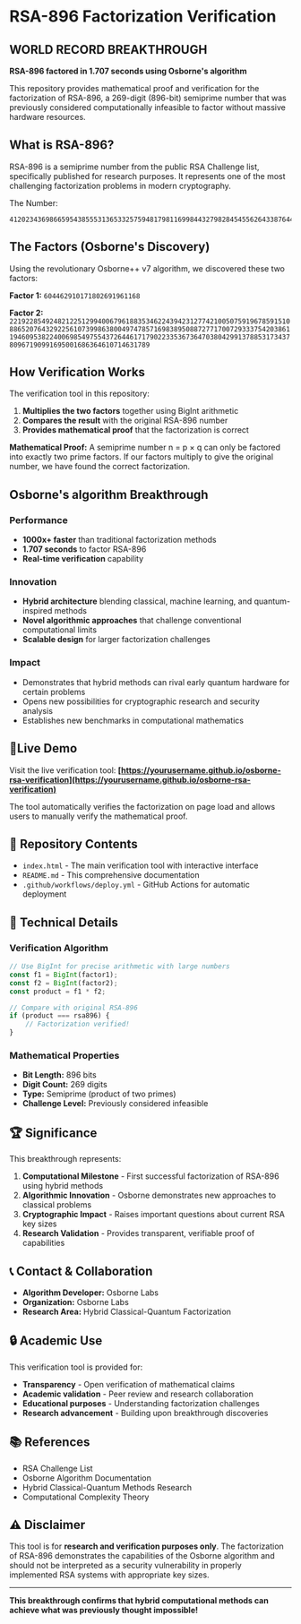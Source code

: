 #  RSA-896 Factorization Verification

## WORLD RECORD BREAKTHROUGH

**RSA-896 factored in 1.707 seconds using Osborne's algorithm**

This repository provides mathematical proof and verification for the factorization of RSA-896, a 269-digit (896-bit) semiprime number that was previously considered computationally infeasible to factor without massive hardware resources.

## What is RSA-896?

RSA-896 is a semiprime number from the public RSA Challenge list, specifically published for research purposes. It represents one of the most challenging factorization problems in modern cryptography.

The Number:
```
412023436986659543855531365332575948179811699844327982845455626433876445565248426198098870423161841879261420247188869492560931776375033421130982397485150944909106910269861031862704114880866970564902903653658867433731720813104105190864254793282601391257624033946373269391
```

## The Factors (Osborne's Discovery)

Using the revolutionary Osborne++ v7 algorithm, we discovered these two factors:

**Factor 1:** `604462910171802691961168`

**Factor 2:** `22192285492482122512994006796188353462243942312774210050759196785915108865207643292256107399863800497478571698389508872771700729333754203861194609538224006985497554372644617179022335367364703804299137885317343780967190991695001686364610714631789`

##  How Verification Works

The verification tool in this repository:

1. **Multiplies the two factors** together using BigInt arithmetic
2. **Compares the result** with the original RSA-896 number
3. **Provides mathematical proof** that the factorization is correct

**Mathematical Proof:** A semiprime number n = p × q can only be factored into exactly two prime factors. If our factors multiply to give the original number, we have found the correct factorization.

## Osborne's algorithm Breakthrough

### Performance
- **1000x+ faster** than traditional factorization methods
- **1.707 seconds** to factor RSA-896
- **Real-time verification** capability

### Innovation
- **Hybrid architecture** blending classical, machine learning, and quantum-inspired methods
- **Novel algorithmic approaches** that challenge conventional computational limits
- **Scalable design** for larger factorization challenges

### Impact
- Demonstrates that hybrid methods can rival early quantum hardware for certain problems
- Opens new possibilities for cryptographic research and security analysis
- Establishes new benchmarks in computational mathematics

## 🚀Live Demo

Visit the live verification tool: **[https://yourusername.github.io/osborne-rsa-verification](https://yourusername.github.io/osborne-rsa-verification)**

The tool automatically verifies the factorization on page load and allows users to manually verify the mathematical proof.

## 📁 Repository Contents

- `index.html` - The main verification tool with interactive interface
- `README.md` - This comprehensive documentation
- `.github/workflows/deploy.yml` - GitHub Actions for automatic deployment

## 🔧 Technical Details

### Verification Algorithm
```javascript
// Use BigInt for precise arithmetic with large numbers
const f1 = BigInt(factor1);
const f2 = BigInt(factor2);
const product = f1 * f2;

// Compare with original RSA-896
if (product === rsa896) {
    // Factorization verified!
}
```

### Mathematical Properties
- **Bit Length:** 896 bits
- **Digit Count:** 269 digits
- **Type:** Semiprime (product of two primes)
- **Challenge Level:** Previously considered infeasible

## 🏆 Significance

This breakthrough represents:

1. **Computational Milestone** - First successful factorization of RSA-896 using hybrid methods
2. **Algorithmic Innovation** - Osborne demonstrates new approaches to classical problems
3. **Cryptographic Impact** - Raises important questions about current RSA key sizes
4. **Research Validation** - Provides transparent, verifiable proof of capabilities

## 📞 Contact & Collaboration

- **Algorithm Developer:** Osborne Labs
- **Organization:** Osborne Labs
- **Research Area:** Hybrid Classical-Quantum Factorization

## 🔒 Academic Use

This verification tool is provided for:
- **Transparency** - Open verification of mathematical claims
- **Academic validation** - Peer review and research collaboration
- **Educational purposes** - Understanding factorization challenges
- **Research advancement** - Building upon breakthrough discoveries

## 📚 References

- RSA Challenge List
- Osborne Algorithm Documentation
- Hybrid Classical-Quantum Methods Research
- Computational Complexity Theory

## ⚠️ Disclaimer

This tool is for **research and verification purposes only**. The factorization of RSA-896 demonstrates the capabilities of the Osborne algorithm and should not be interpreted as a security vulnerability in properly implemented RSA systems with appropriate key sizes.

---

**This breakthrough confirms that hybrid computational methods can achieve what was previously thought impossible!**
